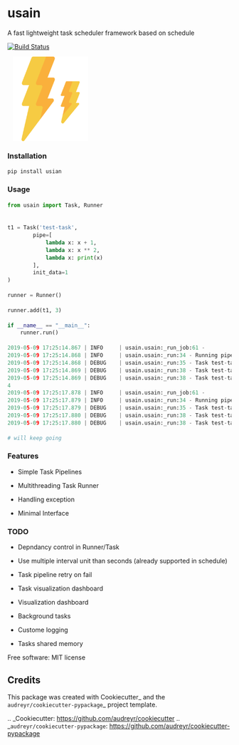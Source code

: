 
# usain

A fast lightweight task scheduler framework based on schedule

[![Build Status](https://travis-ci.com/adhaamehab/usian.svg?branch=master)](https://travis-ci.com/adhaamehab/usian)


<img src="./icon.svg"
     width="170" height="190" align="middle" hspace="12" />



### Installation

```shell
pip install usian
```

### Usage

```python
from usain import Task, Runner


t1 = Task('test-task',
        pipe=[
            lambda x: x + 1,
            lambda x: x ** 2,
            lambda x: print(x)
        ],
        init_data=1
)

runner = Runner()

runner.add(t1, 3)

if __name__ == "__main__":
    runner.run()

2019-05-09 17:25:14.867 | INFO     | usain.usain:_run_job:61 -
2019-05-09 17:25:14.868 | INFO     | usain.usain:_run:34 - Running pipeline for task test-task with intial data
2019-05-09 17:25:14.868 | DEBUG    | usain.usain:_run:35 - Task test-task running at node 1 out of 3
2019-05-09 17:25:14.869 | DEBUG    | usain.usain:_run:38 - Task test-task running at node 2 out of 3
2019-05-09 17:25:14.869 | DEBUG    | usain.usain:_run:38 - Task test-task running at node 3 out of 3
4
2019-05-09 17:25:17.878 | INFO     | usain.usain:_run_job:61 -
2019-05-09 17:25:17.879 | INFO     | usain.usain:_run:34 - Running pipeline for task test-task with intial data
2019-05-09 17:25:17.879 | DEBUG    | usain.usain:_run:35 - Task test-task running at node 1 out of 3
2019-05-09 17:25:17.880 | DEBUG    | usain.usain:_run:38 - Task test-task running at node 2 out of 3
2019-05-09 17:25:17.880 | DEBUG    | usain.usain:_run:38 - Task test-task running at node 3 out of 3

# will keep going

```

### Features

- Simple Task Pipelines

- Multithreading Task Runner

- Handling exception

- Minimal Interface

### TODO

- Depndancy control in Runner/Task

- Use multiple interval unit than seconds (already supported in schedule)

- Task pipeline retry on fail

- Task visualization dashboard

- Visualization dashboard

- Background tasks

- Custome logging

- Tasks shared memory


Free software: MIT license

Credits
-------

This package was created with Cookiecutter_ and the `audreyr/cookiecutter-pypackage`_ project template.

.. _Cookiecutter: https://github.com/audreyr/cookiecutter
.. _`audreyr/cookiecutter-pypackage`: https://github.com/audreyr/cookiecutter-pypackage
